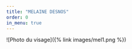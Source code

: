 ```yaml
---
title: "MELAINE DESNOS"
order: 0
in_menu: true
---
```

![Photo du visage]({% link images/mel1.png %}) 
